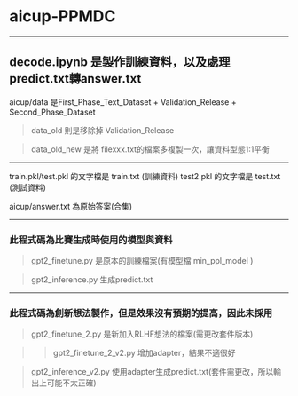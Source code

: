 # aicup-PPMDC
---
decode.ipynb 是製作訓練資料，以及處理predict.txt轉answer.txt
---
aicup/data 是First_Phase_Text_Dataset + Validation_Release + Second_Phase_Dataset
 
> data_old 則是移除掉 Validation_Release
 
> data_old_new 是將 filexxx.txt的檔案多複製一次，讓資料型態1:1平衡

---
train.pkl/test.pkl 的文字檔是 train.txt (訓練資料)
test2.pkl 的文字檔是 test.txt (測試資料)
 
aicup/answer.txt 為原始答案(合集)

---
### 此程式碼為比賽生成時使用的模型與資料
> gpt2_finetune.py 是原本的訓練檔案(有模型檔 min_ppl_model )

> gpt2_inference.py 生成predict.txt

---
### 此程式碼為創新想法製作，但是效果沒有預期的提高，因此未採用

> gpt2_finetune_2.py 是新加入RLHF想法的檔案(需更改套件版本)

>> gpt2_finetune_2_v2.py 增加adapter，結果不適很好

> gpt2_inference_v2.py 使用adapter生成predict.txt(套件需更改，所以輸出上可能不太正確)
